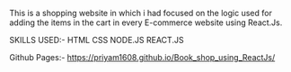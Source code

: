 This is a shopping website in which i had focused on the logic used for adding the items in the cart in every E-commerce website using React.Js.

SKILLS USED:-
      HTML
      CSS
      NODE.JS
      REACT.JS

Github Pages:- https://priyam1608.github.io/Book_shop_using_ReactJs/
